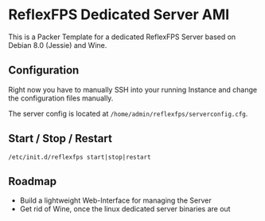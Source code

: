 # ReflexFPS Dedicated Server AMI
This is a Packer Template for a dedicated ReflexFPS Server based on Debian 8.0 (Jessie) and Wine.

## Configuration
Right now you have to manually SSH into your running Instance and change the configuration files manually.

The server config is located at `/home/admin/reflexfps/serverconfig.cfg`.

## Start / Stop / Restart

    /etc/init.d/reflexfps start|stop|restart

## Roadmap
- Build a lightweight Web-Interface for managing the Server
- Get rid of Wine, once the linux dedicated server binaries are out